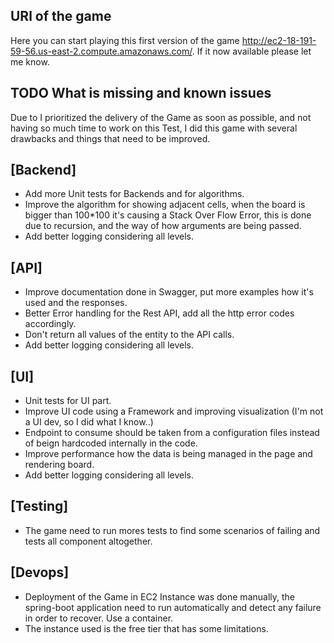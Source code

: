 
## URl of the game
Here you can start playing this first version of the game http://ec2-18-191-59-56.us-east-2.compute.amazonaws.com/. If it now available please let me know. 

## TODO What is missing and known issues
Due to I prioritized the delivery of the Game as soon as possible, and not having so much time to work on this Test, I 
did this game with several drawbacks and things that need to be improved.

## [Backend]
* Add more Unit tests for Backends and for algorithms.  
* Improve the algorithm for showing adjacent cells, when the board is bigger than 100*100 it's causing a Stack Over Flow Error, 
  this is done due to recursion, and the way of how arguments are being passed. 
* Add better logging considering all levels.
  
## [API]
* Improve documentation done in Swagger, put more examples how it's used and the responses.
* Better Error handling for the Rest API, add all the http error codes accordingly. 
* Don't return all values of the entity to the API calls.
* Add better logging considering all levels.

## [UI]
* Unit tests for UI part. 
* Improve UI code using a Framework and improving visualization (I'm not a UI dev, so I did what I know..)
* Endpoint to consume should be taken from a configuration files instead of beign hardcoded internally in the code. 
* Improve performance how the data is being managed in the page and rendering board.
* Add better logging considering all levels.

## [Testing]
* The game need to run mores tests to find some scenarios of failing and tests all component altogether. 

## [Devops]
* Deployment of the Game in EC2 Instance was done manually, the spring-boot application need to run automatically and 
detect any failure in order to recover. Use a container.
* The instance used is the free tier that has some limitations.  
